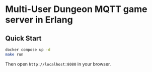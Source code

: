 # Multi-User Dungeon MQTT game server in Erlang

## Quick Start

```bash
docker compose up -d
make run
```

Then open `http://localhost:8080` in your browser.
